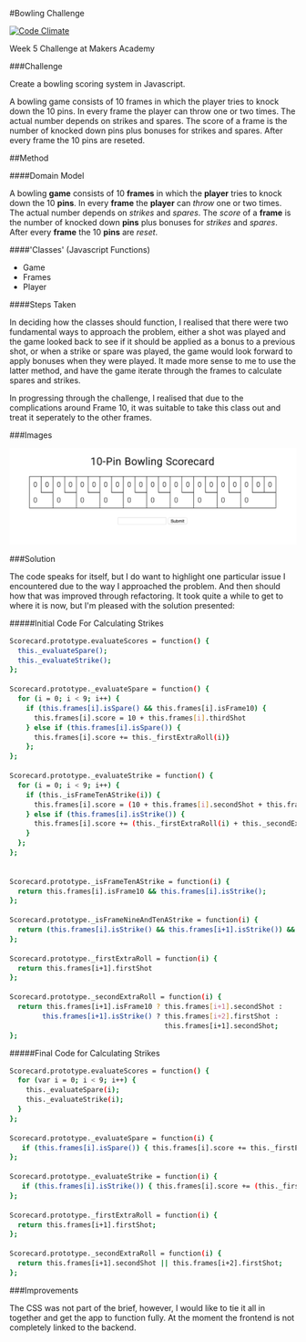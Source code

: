 #Bowling Challenge

[![Code Climate](https://codeclimate.com/github/nickbdyer/bowling-scorecard/badges/gpa.svg)](https://codeclimate.com/github/nickbdyer/bowling-scorecard)

Week 5 Challenge at Makers Academy

###Challenge

Create a bowling scoring system in Javascript.

A bowling game consists of 10 frames in which the player tries to knock down the 10 pins. In every frame the player can throw one or two times. The actual number depends on strikes and spares. The score of a frame is the number of knocked down pins plus bonuses for strikes and spares. After every frame the 10 pins are reseted.


##Method


####Domain Model

A bowling **game** consists of 10 **frames** in which the **player** tries to knock down the 10 **pins**. In every **frame** the **player** can *throw* one or two times. The actual number depends on *strikes* and *spares*. The *score* of a **frame** is the number of knocked down **pins** plus bonuses for *strikes* and *spares*. After every **frame** the 10 **pins** are *reset*.

####'Classes' (Javascript Functions)

- Game
- Frames
- Player

####Steps Taken

In deciding how the classes should function, I realised that there were two
fundamental ways to approach the problem, either a shot was played and the game
looked back to see if it should be applied as a bonus to a previous shot, or
when a strike or spare was played, the game would look forward to apply bonuses
when they were played. It made more sense to me to use the latter method, and
have the game iterate through the frames to calculate spares and strikes.

In progressing through the challenge, I realised that due to the complications
around Frame 10, it was suitable to take this class out and treat it seperately
to the other frames. 

###Images

![alt text](images/bowling.png
"Bowling")

###Solution

The code speaks for itself, but I do want to highlight one particular issue
I encountered due to the way I approached the problem. And then should how that
was improved through refactoring. It took quite a while to get to where it is
now, but I'm pleased with the solution presented:

#####Initial Code For Calculating Strikes

```sh
Scorecard.prototype.evaluateScores = function() {
  this._evaluateSpare();
  this._evaluateStrike();
};

Scorecard.prototype._evaluateSpare = function() {
  for (i = 0; i < 9; i++) { 
    if (this.frames[i].isSpare() && this.frames[i].isFrame10) {
      this.frames[i].score = 10 + this.frames[i].thirdShot 
    } else if (this.frames[i].isSpare()) {
      this.frames[i].score += this._firstExtraRoll(i)} 
    };
};

Scorecard.prototype._evaluateStrike = function() {
  for (i = 0; i < 9; i++) { 
    if (this._isFrameTenAStrike(i)) {
      this.frames[i].score = (10 + this.frames[i].secondShot + this.frames[i].thirdShot)
    } else if (this.frames[i].isStrike()) {
      this.frames[i].score += (this._firstExtraRoll(i) + this._secondExtraRoll(i)) 
    }
  };
};


Scorecard.prototype._isFrameTenAStrike = function(i) {
  return this.frames[i].isFrame10 && this.frames[i].isStrike();
};

Scorecard.prototype._isFrameNineAndTenAStrike = function(i) {
  return (this.frames[i].isStrike() && this.frames[i+1].isStrike()) && this.frames[i+1].isFrame10;
};

Scorecard.prototype._firstExtraRoll = function(i) {
  return this.frames[i+1].firstShot
};

Scorecard.prototype._secondExtraRoll = function(i) {
  return this.frames[i+1].isFrame10 ? this.frames[i+1].secondShot : 
        this.frames[i+1].isStrike() ? this.frames[i+2].firstShot : 
                                      this.frames[i+1].secondShot;
};

```

#####Final Code for Calculating Strikes

```sh
Scorecard.prototype.evaluateScores = function() {
  for (var i = 0; i < 9; i++) { 
    this._evaluateSpare(i);
    this._evaluateStrike(i);  
  }
};

Scorecard.prototype._evaluateSpare = function(i) {
   if (this.frames[i].isSpare()) { this.frames[i].score += this._firstExtraRoll(i); }
};

Scorecard.prototype._evaluateStrike = function(i) {
   if (this.frames[i].isStrike()) { this.frames[i].score += (this._firstExtraRoll(i) + this._secondExtraRoll(i)); }
};

Scorecard.prototype._firstExtraRoll = function(i) {
  return this.frames[i+1].firstShot;
};

Scorecard.prototype._secondExtraRoll = function(i) {
  return this.frames[i+1].secondShot || this.frames[i+2].firstShot;
};
```

###Improvements

The CSS was not part of the brief, however, I would like to tie it all in
together and get the app to function fully. At the moment the frontend is not
completely linked to the backend. 
